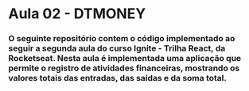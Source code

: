 # Aula 02 - DTMONEY

### O seguinte repositório contem o código implementado ao seguir a segunda aula do curso Ignite - Trilha React, da Rocketseat. Nesta aula é implementada uma aplicação que permite o registro de atividades financeiras, mostrando os valores totais das entradas, das saídas e da soma total.
